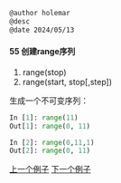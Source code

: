 ```markdown
@author holemar
@desc 
@date 2024/05/13
```

#### 55 创建range序列

1) range(stop)
2) range(start, stop[,step])

生成一个不可变序列：

```python
In [1]: range(11)
Out[1]: range(0, 11)

In [2]: range(0,11,1)
Out[2]: range(0, 11)
```

[上一个例子](54.md)    [下一个例子](56.md)